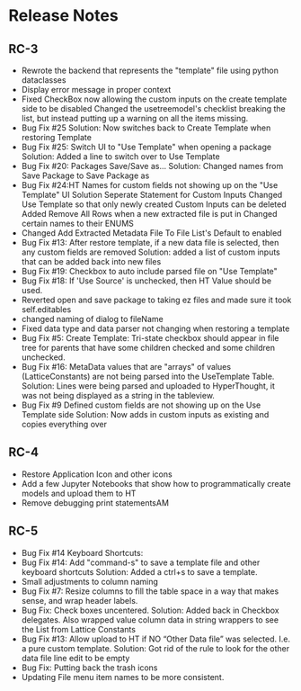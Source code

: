 # Release Notes #



## RC-3 ##

+ Rewrote the backend that represents the "template" file using python dataclasses
+ Display error message in proper context	
+ Fixed CheckBox now allowing the custom inputs on the create template side to be disabled Changed the usetreemodel's checklist breaking the list, but instead putting up a warning on all the items missing.	
+ Bug Fix #25 Solution: Now switches back to Create Template when restoring Template	
+ Bug Fix #25: Switch UI to "Use Template" when opening a package Solution: Added a line to switch over to Use Template	
+ Bug Fix #20: Packages Save/Save as... Solution: Changed names from Save Package to Save Package as	
+ Bug Fix #24:HT Names for custom fields not showing up on the "Use Template" UI Solution Seperate Statement for Custom Inputs
Changed Use Template so that only newly created Custom Inputs can be deleted Added Remove All Rows when a new extracted file is put in Changed certain names to their ENUMS	
+ Changed Add Extracted Metadata File To File List's Default to enabled	
+ Bug Fix #13: After restore template, if a new data file is selected, then any custom fields are removed Solution: added a list of custom inputs that can be added back into new files	
+ Bug Fix #19: Checkbox to auto include parsed file on "Use Template"	
+ Bug Fix #18: If 'Use Source' is unchecked, then HT Value should be used.
+ Reverted open and save package to taking ez files and made sure it took self.editables
+ changed naming of dialog to fileName
+ Fixed data type and data parser not changing when restoring a template
+ Bug Fix #5: Create Template: Tri-state checkbox should appear in file tree for parents that have some children checked and some children unchecked.
+ Bug Fix #16: MetaData values that are "arrays" of values (LatticeConstants) are not being parsed into the UseTemplate Table. Solution: Lines were being parsed and uploaded to HyperThought, it was not being displayed as a string in the tableview.
+ Bug Fix #9 Defined custom fields are not showing up on the Use Template side Solution: Now adds in custom inputs as existing and copies everything over


## RC-4 ##

+ Restore Application Icon and other icons
+ Add a few Jupyter Notebooks that show how to programmatically create models and upload them to HT	
+ Remove debugging print statementsAM


## RC-5 ##

+ Bug Fix #14 Keyboard Shortcuts:	
+ Bug Fix #14: Add "command-s" to save a template file and other keyboard shortcuts Solution: Added a ctrl+s to save a template.
+ Small adjustments to column naming
+ Bug Fix #7: Resize columns to fill the table space in a way that makes sense, and wrap header labels.	
+ Bug Fix: Check boxes uncentered. Solution: Added back in Checkbox delegates. Also wrapped value column data in string wrappers to see the List from Lattice Constants
+ Bug Fix #13: Allow upload to HT if NO “Other Data file” was selected. I.e. a pure custom template. Solution: Got rid of the rule to look for the other data file line edit to be empty
+ Bug Fix: Putting back the trash icons
+ Updating File menu item names to be more consistent.
